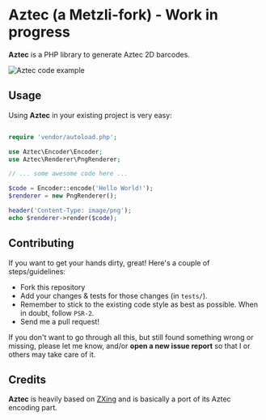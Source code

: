 # Aztec (a Metzli-fork) - Work in progress

**Aztec** is a PHP library to generate Aztec 2D barcodes.

![Aztec code example](http://i.imgur.com/8JcHtOl.png)

## Usage

Using **Aztec** in your existing project is very easy:

```php

require 'vendor/autoload.php';

use Aztec\Encoder\Encoder;
use Aztec\Renderer\PngRenderer;

// ... some awesome code here ...

$code = Encoder::encode('Hello World!');
$renderer = new PngRenderer();

header('Content-Type: image/png');
echo $renderer->render($code);

```

## Contributing

If you want to get your hands dirty, great! Here's a couple of steps/guidelines:

- Fork this repository
- Add your changes & tests for those changes (in `tests/`).
- Remember to stick to the existing code style as best as possible. When in doubt, follow `PSR-2`.
- Send me a pull request!

If you don't want to go through all this, but still found something wrong or missing, please
let me know, and/or **open a new issue report** so that I or others may take care of it.

## Credits

**Aztec** is heavily based on [ZXing](https://github.com/zxing/zxing) and is basically a port of its Aztec encoding part.
